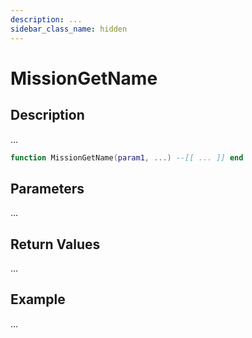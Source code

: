 ```yaml
---
description: ...
sidebar_class_name: hidden
---
```


# MissionGetName

## Description

...

```lua
function MissionGetName(param1, ...) --[[ ... ]] end
```

## Parameters

...

## Return Values

...

## Example

...

